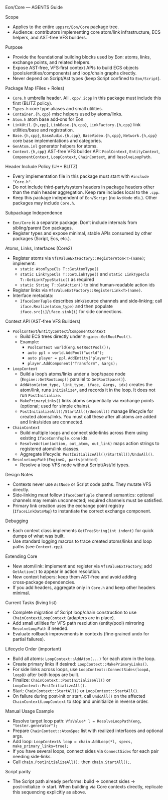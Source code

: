 Eon/Core — AGENTS Guide

Scope
- Applies to the entire `uppsrc/Eon/Core` package tree.
- Audience: contributors implementing core atom/link infrastructure, ECS helpers, and AST‑free VFS builders.

Purpose
- Provide the foundational building blocks used by Eon: atoms, links, exchange points, and related helpers.
- Expose AST‑free, VFS‑first context APIs to build ECS objects (pools/entities/components) and loop/chain graphs directly.
- Never depend on Script/Ast types (keep Script confined to `Eon/Script`).

Package Map (Files + Roles)
- `Core.h` umbrella header. All `.cpp/.icpp` in this package must include this first (BLITZ policy).
- `Types.h` core type aliases and small utilities.
- `Container.{h,cpp}` misc helpers used by atoms/links.
- `Atom.h` atom base add‑ons for Eon.
- `LinkUtil.{h,cpp}`, `LinkBase.{h,cpp}`, `LinkFactory.{h,cpp}` link utilities/base and registration.
- `Base.{h,cpp}`, `BaseAudio.{h,cpp}`, `BaseVideo.{h,cpp}`, `Network.{h,cpp}` core base implementations and categories.
- `GenAtom.inl` generator helpers for atoms.
- `Context.{h,cpp}` AST‑free VFS builder API: `PoolContext`, `EntityContext`, `ComponentContext`, `LoopContext`, `ChainContext`, and `ResolveLoopPath`.

Header Include Policy (U++ BLITZ)
- Every implementation file in this package must start with `#include "Core.h"`.
- Do not include third‑party/system headers in package headers other than the main header aggregation. Keep rare includes local to the `.cpp`.
- Keep this package independent of `Eon/Script` (no `AstNode` etc.). Other packages may include `Core.h`.

Subpackage Independence
- `Eon/Core` is a separate package. Don’t include internals from sibling/parent Eon packages.
- Register types and expose minimal, stable APIs consumed by other packages (Script, Ecs, etc.).

Atoms, Links, Interfaces (Core2)
- Register atoms via `VfsValueExtFactory::RegisterAtom<T>(name)`; implement:
  - `static AtomTypeCls T::GetAtomType()`
  - `static LinkTypeCls T::GetLinkType()` and `static LinkTypeCls T::GetLinkTypeStatic()` as required
  - `static String T::GetAction()` to bind human‑readable action ids
- Register links via `VfsValueExtFactory::RegisterLink<T>(name)`.
- Interface metadata:
  - `IfaceConnTuple` describes sink/source channels and side‑linking; call `iface.Realize(atom_type)` and then populate `iface.src[i]`/`iface.sink[i]` for side connections.

Context API (AST‑free VFS Builders)
- `PoolContext`/`EntityContext`/`ComponentContext`
  - Build ECS trees directly under `Engine::GetRootPool()`.
  - Example:
    - `PoolContext world(eng.GetRootPool());`
    - `auto ppl = world.AddPool("world");`
    - `auto player = ppl.AddEntity("player");`
    - `player.AddComponent("Transform", &args);`
- `LoopContext`
  - Build a loop’s atoms/links under a loop/space node (`Engine::GetRootLoop()` parallel to `GetRootSpace()`).
  - `AddAtom(atom_type, link_type, iface, &args, idx)` creates the atom/link, runs `Initialize*`, and records it in the loop. It does not run `PostInitialize`.
  - `MakePrimaryLinks()` links atoms sequentially via exchange points (optional; used for simple chains).
  - `PostInitializeAll()/StartAll()/UndoAll()` manage lifecycle for created atoms/links. You must call these after all atoms are added and links/sides are connected.
- `ChainContext`
  - Build multiple loops and connect side‑links across them using existing `IfaceConnTuple.conn` ids.
  - `ResolveAction(action, out_atom, out_link)` maps action strings to registered atom/link classes.
  - Aggregate lifecycle: `PostInitializeAll()/StartAll()/UndoAll()`.
- `ResolveLoopPath(Engine&, parts|dotted)`
  - Resolve a loop VFS node without Script/Ast/Id types.

Design Notes
- Contexts never use `AstNode` or Script code paths. They mutate VFS directly.
- Side‑linking must follow `IfaceConnTuple` channel semantics: optional channels may remain unconnected; required channels must be satisfied.
- Primary link creation uses the exchange point registry (`IfaceLinkDataMap`) to instantiate the correct exchange component.

Debugging
- Each context class implements `GetTreeString(int indent)` for quick dumps of what was built.
- Use standard logging macros to trace created atoms/links and loop paths (see `Context.cpp`).

Extending Core
- New atom/link: implement and register via `VfsValueExtFactory`; add `GetAction()` to appear in action resolution.
- New context helpers: keep them AST‑free and avoid adding cross‑package dependencies.
- If you add headers, aggregate only in `Core.h` and keep other headers minimal.

Current Tasks (living list)
- Complete migration of Script loop/chain construction to use `ChainContext`/`LoopContext` (adapters are in place).
- Add small utilities for VFS path resolution (entity/pool) mirroring `ResolveLoopPath` if needed.
- Evaluate rollback improvements in contexts (fine‑grained undo for partial failures).

Lifecycle Order (important)
- Build all atoms: `LoopContext::AddAtom(...)` for each atom in the loop.
- Create primary links if desired: `LoopContext::MakePrimaryLinks()`.
- For side links across loops, use `LoopContext::ConnectSides(loopA, loopB)` after both loops are built.
- Finalize: `ChainContext::PostInitializeAll()` or `LoopContext::PostInitializeAll()`.
- Start: `ChainContext::StartAll()` or `LoopContext::StartAll()`.
- On failure during post‑init or start, call `UndoAll()` on the affected `ChainContext`/`LoopContext` to stop and uninitialize in reverse order.

Manual Usage Example
- Resolve target loop path: `VfsValue* l = ResolveLoopPath(eng, "tester.generator");`
- Prepare `ChainContext::AtomSpec` list with realized interfaces and optional args.
- Add loop: `LoopContext& loop = chain.AddLoop(*l, specs, make_primary_links=true);`
- If you have several loops, connect sides via `ConnectSides` for each pair needing side‑links.
- Call `chain.PostInitializeAll();` then `chain.StartAll();`.

Script parity
- The Script path already performs: build → connect sides → post‑initialize → start. When building via Core contexts directly, replicate this sequencing explicitly as above.
